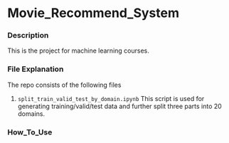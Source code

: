 # Movie_Recommend_System

### Description
This is the project for machine learning courses.

### File Explanation
The repo consists of the following files
1. ```split_train_valid_test_by_domain.ipynb``` This script is used for generating training/valid/test data and further split three parts into 20 domains.

### How_To_Use